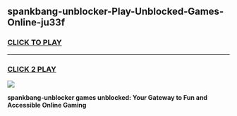 
## spankbang-unblocker-Play-Unblocked-Games-Online-ju33f
<h3>
<a href="https://premium76.site?title=spankbang-unblocker&ref=25A">CLICK TO PLAY</a></h3>
<hr>

<h3>
<a href="https://premium76.site?title=spankbang-unblocker&ref=25A">CLICK 2 PLAY</a>
  
</h3>

<a href="https://premium76.site?title=spankbang-unblocker&ref=25A"><img src="https://clearcache.store/games.png"></a>


**spankbang-unblocker games unblocked: Your Gateway to Fun and Accessible Online Gaming**
